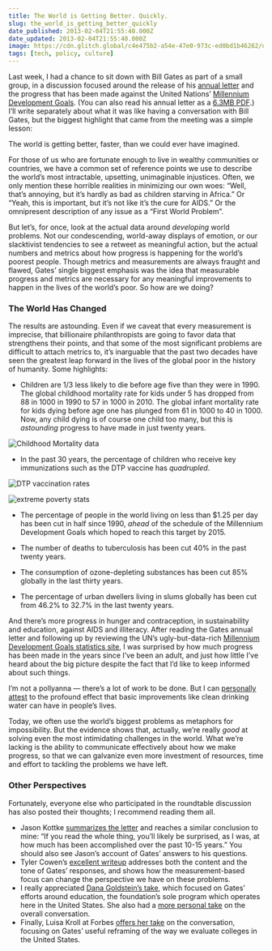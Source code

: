 ```yaml
---
title: The World is Getting Better. Quickly.
slug: the_world_is_getting_better_quickly
date_published: 2013-02-04T21:55:40.000Z
date_updated: 2013-02-04T21:55:40.000Z
image: https://cdn.glitch.global/c4e475b2-a54e-47e0-973c-ed0bd1b46262/un-dev-goals.png?v=1670476018247
tags: [tech, policy, culture]
---
```


Last week, I had a chance to sit down with Bill Gates as part of a small group, in a discussion focused around the release of his [annual letter](https://www.gatesfoundation.org/ideas/annual-letters/annual-letter-2013) and the progress that has been made against the United Nations’ [Millennium Development Goals](http://www.un.org/millenniumgoals/). (You can also read his annual letter as a [6.3MB PDF](http://annualletter.gatesfoundation.org/pdf/2013_AL_English.pdf).) I’ll write separately about what it was like having a conversation with Bill Gates, but the biggest highlight that came from the meeting was a simple lesson:

The world is getting better, faster, than we could ever have imagined.

For those of us who are fortunate enough to live in wealthy communities or countries, we have a common set of reference points we use to describe the world’s most intractable, upsetting, unimaginable injustices. Often, we only mention these horrible realities in minimizing our own woes: “Well, that’s annoying, but it’s hardly as bad as children starving in Africa.” Or “Yeah, this is important, but it’s not like it’s the cure for AIDS.” Or the omnipresent description of any issue as a “First World Problem”.

But let’s, for once, look at the actual data around *developing* world problems. Not our condescending, world-away displays of emotion, or our slacktivist tendencies to see a retweet as meaningful action, but the actual numbers and metrics about how progress is happening for the world’s poorest people. Though metrics and measurements are always fraught and flawed, Gates’ single biggest emphasis was the idea that measurable progress and metrics are necessary for any meaningful improvements to happen in the lives of the world’s poor. So how are we doing?

### The World Has Changed

The results are astounding. Even if we caveat that every measurement is imprecise, that billionaire philanthropists are going to favor data that strengthens their points, and that some of the most significant problems are difficult to attach metrics to, it’s inarguable that the past two decades have seen the greatest leap forward in the lives of the global poor in the history of humanity. Some highlights:

- Children are 1/3 less likely to die before age five than they were in 1990. The global childhood mortality rate for kids under 5 has dropped from 88 in 1000 in 1990 to 57 in 1000 in 2010. The global infant mortality rate for kids dying before age one has plunged from 61 in 1000 to 40 in 1000. Now, any child dying is of course one child too many, but this is *astounding* progress to have made in just twenty years.

![Childhood Mortality data](https://cdn.glitch.global/c4e475b2-a54e-47e0-973c-ed0bd1b46262/childhood-mortality.png?v=1670476141666)

- In the past 30 years, the percentage of children who receive key immunizations such as the DTP vaccine has *quadrupled*.

![DTP vaccination rates](https://cdn.glitch.global/c4e475b2-a54e-47e0-973c-ed0bd1b46262/immunize_rise_line.png?v=1670476140984)

![extreme poverty stats](https://cdn.glitch.global/c4e475b2-a54e-47e0-973c-ed0bd1b46262/extreme-poverty.png?v=1670476141302)

- The percentage of people in the world living on less than $1.25 per day has been cut in half since 1990, *ahead* of the schedule of the Millennium Development Goals which hoped to reach this target by 2015.

- The number of deaths to tuberculosis has been cut 40% in the past twenty years.
- The consumption of ozone-depleting substances has been cut 85% globally in the last thirty years.
- The percentage of urban dwellers living in slums globally has been cut from 46.2% to 32.7% in the last twenty years.

And there’s more progress in hunger and contraception, in sustainability and education, against AIDS and illiteracy. After reading the Gates annual letter and following up by reviewing the UN’s ugly-but-data-rich [Millennium Development Goals statistics site](http://unstats.un.org/unsd/mdg/Default.aspx%22), I was surprised by how much progress has been made in the years since I’ve been an adult, and just how little I’ve heard about the big picture despite the fact that I’d like to keep informed about such things.

I’m not a pollyanna — there’s a lot of work to be done. But I can [personally attest](/2012/09/water-and-giving-and-leaving-a-mark) to the profound effect that basic improvements like clean drinking water can have in people’s lives.

Today, we often use the world’s biggest problems as metaphors for impossibility. But the evidence shows that, actually, we’re really *good* at solving even the most intimidating challenges in the world. What we’re lacking is the ability to communicate effectively about how we make progress, so that we can galvanize even more investment of resources, time and effort to tackling the problems we have left.

### Other Perspectives

Fortunately, everyone else who participated in the roundtable discussion has also posted their thoughts; I recommend reading them all.

- Jason Kottke [summarizes the letter](http://kottke.org/13/01/read-bill-gates-annual-letter) and reaches a similar conclusion to mine: “If you read the whole thing, you’ll likely be surprised, as I was, at how much has been accomplished over the past 10-15 years.” You should also see Jason’s account of Gates’ answers to his questions.
- Tyler Cowen’s [excellent writeup](http://marginalrevolution.com/marginalrevolution/2013/02/observations-on-meeting-bill-gates-2.html) addresses both the content and the tone of Gates’ responses, and shows how the measurement-based focus can change the perspective we have on these problems.
- I really appreciated [Dana Goldstein’s take](http://www.theatlantic.com/business/archive/2013/01/can-big-data-save-american-schools-bill-gates-is-betting-on-yes/272719/), which focused on Gates’ efforts around education, the foundation’s sole program which operates here in the United States. She also had a [more personal take](http://www.danagoldstein.net/dana_goldstein/2013/01/inside-my-interview-with-bill-gates.html) on the overall conversation.
- Finally, Luisa Kroll at Forbes [offers her take](http://www.forbes.com/sites/luisakroll/2013/01/31/bill-gates-says-there-is-something-perverse-in-college-ratings/) on the conversation, focusing on Gates’ useful reframing of the way we evaluate colleges in the United States.
